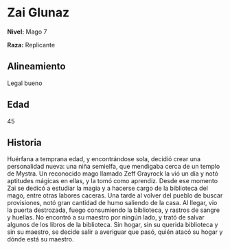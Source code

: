 # Zai Glunaz

**Nivel:** Mago 7

**Raza:** Replicante

## Alineamiento
Legal bueno

## Edad
45

## Historia
Huérfana a temprana edad, y encontrándose sola, decidió crear una personalidad nueva: una niña semielfa, que mendigaba cerca de un templo de Mystra. Un reconocido mago llamado Zeff Grayrock la vió un día y notó aptitudes mágicas en ellas, y la tomó como aprendiz. Desde ese momento Zai se dedicó a estudiar la magia y a hacerse cargo de la biblioteca del mago, entre otras labores caceras. 
Una tarde al volver del pueblo de buscar provisiones, notó gran cantidad de humo saliendo de la casa. Al llegar, vio la puerta destrozada, fuego consumiendo la biblioteca, y rastros de sangre y huellas. No encontró a su maestro por ningún lado, y trató de salvar algunos de los libros de la biblioteca. Sin hogar, sin su querida biblioteca y sin su maestro, se decide salir a averiguar que pasó, quién atacó su hogar y dónde está su maestro.

